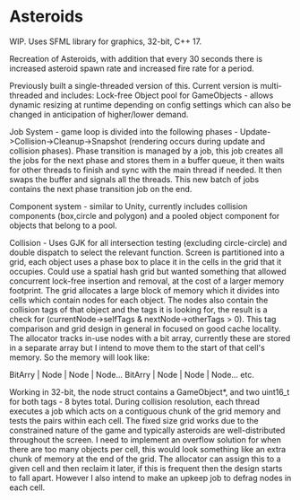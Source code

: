 # Asteroids
WIP.
Uses SFML library for graphics, 32-bit, C++ 17.

Recreation of Asteroids, with addition that every 30 seconds there is increased asteroid spawn rate and increased fire rate for a period.

Previously built a single-threaded version of this. Current version is multi-threaded and includes:
Lock-free Object pool for GameObjects - allows dynamic resizing at runtime depending on config settings which can also be changed in anticipation of higher/lower demand.

Job System - game loop is divided into the following phases - Update->Collision->Cleanup->Snapshot (rendering occurs during update and collision phases). Phase transition is managed by a job, this job creates all the jobs for the next phase and stores them in a buffer queue, it then waits for other threads to finish and sync with the main thread if needed. It then swaps the buffer and signals all the threads. This new batch of jobs contains the next phase transition job on the end.

Component system - similar to Unity, currently includes collision components (box,circle and polygon) and a pooled object component for objects that belong to a pool.

Collision - Uses GJK for all intersection testing (excluding circle-circle) and double dispatch to select the relevant function.
Screen is partitioned into a grid, each object uses a phase box to place it in the cells in the grid that it occupies.
Could use a spatial hash grid but wanted something that allowed concurrent lock-free insertion and removal, at the cost of a larger memory footprint.
The grid allocates a large block of memory which it divides into cells which contain nodes for each object.
The nodes also contain the collision tags of that object and the tags it is looking for, the result is a check for (currentNode->selfTags & nextNode->otherTags > 0).
This tag comparison and grid design in general in focused on good cache locality.
The allocator tracks in-use nodes with a bit array, currently these are stored in a separate array but I intend to move them to the start of that cell's memory.
So the memory will look like:

BitArry | Node | Node | Node...
BitArry | Node | Node | Node...
etc.

Working in 32-bit, the node struct contains a GameObject*, and two uint16_t for both tags - 8 bytes total.
During collision resolution, each thread executes a job which acts on a contiguous chunk of the grid memory and tests the pairs within each cell.
The fixed size grid works due to the constrained nature of the game and typically asteroids are well-distributed throughout the screen.
I need to implement an overflow solution for when there are too many objects per cell, this would look something like an extra chunk of memory at the end of the grid.
The allocator can assign this to a given cell and then reclaim it later, if this is frequent then the design starts to fall apart.
However I also intend to make an upkeep job to defrag nodes in each cell.
